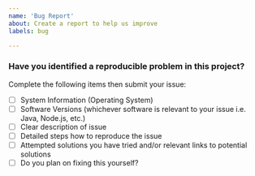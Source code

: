 ```yaml
---
name: 'Bug Report'
about: Create a report to help us improve
labels: bug

---
```


### Have you identified a reproducible problem in this project? 

Complete the following items then submit your issue:
- [ ] System Information (Operating System)
- [ ] Software Versions (whichever software is relevant to your issue i.e. Java, Node.js, etc.)
- [ ] Clear description of issue
- [ ] Detailed steps how to reproduce the issue
- [ ] Attempted solutions you have tried and/or relevant links to potential solutions
- [ ] Do you plan on fixing this yourself?
